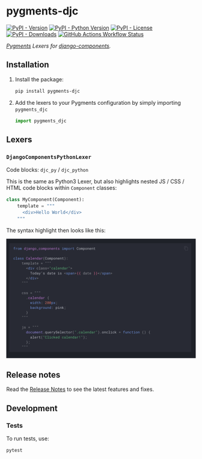 # pygments-djc

[![PyPI - Version](https://img.shields.io/pypi/v/pygments-djc)](https://pypi.org/project/pygments-djc/) [![PyPI - Python Version](https://img.shields.io/pypi/pyversions/pygments-djc)](https://pypi.org/project/pygments-djc/) [![PyPI - License](https://img.shields.io/pypi/l/pygments-djc)](https://github.com/django-components/pygments-djc/blob/main/LICENSE) [![PyPI - Downloads](https://img.shields.io/pypi/dm/pygments-djc)](https://pypistats.org/packages/pygments-djc) [![GitHub Actions Workflow Status](https://img.shields.io/github/actions/workflow/status/django-components/pygments-djc/tests.yml)](https://github.com/django-components/pygments-djc/actions/workflows/tests.yml)

_[Pygments](https://pygments.org/) Lexers for [django-components](https://pypi.org/project/django-components/)._

## Installation

1. Install the package:
    ```bash
    pip install pygments-djc
    ```

2. Add the lexers to your Pygments configuration by simply importing `pygments_djc`
    ```python
    import pygments_djc
    ```

## Lexers

### `DjangoComponentsPythonLexer`

Code blocks: `djc_py` / `djc_python`

This is the same as Python3 Lexer, but also highlights nested JS / CSS / HTML code blocks within `Component` classes:

```python
class MyComponent(Component):
    template = """
      <div>Hello World</div>
    """
```

The syntax highlight then looks like this:

![Django Components Python Lexer Example](https://github.com/django-components/pygments-djc/blob/main/assets/demo.png?raw=true)

## Release notes

Read the [Release Notes](https://github.com/django-components/pygments-djc/tree/main/CHANGELOG.md)
to see the latest features and fixes.

## Development

### Tests

To run tests, use:

```bash
pytest
```
